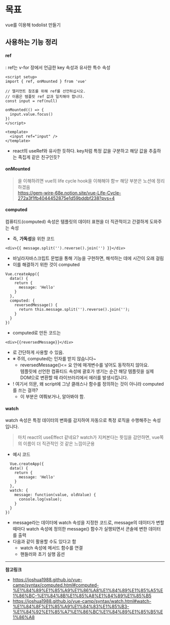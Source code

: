 # 목표
vue를 이용해 todolist 만들기

## 사용하는 기능 정리
#### ref
: ref는 v-for 장에서 언급한 key 속성과 유사한 특수 속성
```
<script setup>
import { ref, onMounted } from 'vue'

// 엘리먼트 참조를 위해 ref를 선언하십시오.
// 이름은 템플릿 ref 값과 일치해야 합니다.
const input = ref(null)

onMounted(() => {
  input.value.focus()
})
</script>

<template>
  <input ref="input" />
</template>
```
- react의 useRef와 유사한 듯하다. key처럼 특정 값을 구분하고 해당 값을 추출하는 족집게 같은 친구인듯?
#### onMounted
> 을 이해하려면 vue의 life cycle hook을 이해해야 함ㅠ
해당 부분은 노션에 정리하겠음<br>
https://gem-wire-68e.notion.site/vue-Life-Cycle-272a3f1fb4044452875e1d59bddbf238?pvs=4
#### computed
컴퓨티드(computed) 속성은 템플릿의 데이터 표현을 더 직관적이고 간결하게 도와주는 속성
- 즉, **가독성**을 위한 코드
```
<div>{{ message.split('').reverse().join('') }}</div>
```
  - 바닐라자바스크립트 문법을 통해 기능을 구현하면, 해석하는 데에 시간이 오래 걸림
  - 이를 해결하기 위한 것이 computed
```
Vue.createApp({
  data() {
    return {
      message: 'Hello'
    }
  },
  computed: {
    reversedMessage() {
      return this.message.split('').reverse().join('');
    }
  }
})
```
- computed로 만든 코드는
```
<div>{{reversedMessage}}</div>
```
- 로 간단하게 사용할 수 있음.
- ※ 주의, computed는 인자를 받지 않슴니다~
  - reversedMessage()<= 요 안에 매개변수를 넣어도 동작하지 않아요. <br> 템플릿에 선언한 컴퓨티드 속성에 괄호가 생기는 순간 해당 템플릿을 실제 DOM으로 변환할 때 라이브러리에서 에러를 발생시킵니다.
- ! 여기서 의문, 왜 script에 그냥 클래스나 함수를 정의하는 것이 아니라 computed를 쓰는 걸까?
  - 이 부분은 여쭤보거나, 알아봐야 함.
#### watch
watch 속성은 특정 데이터의 변화를 감지하여 자동으로 특정 로직을 수행해주는 속성입니다.
> 마치 react의 useEffect 같네요? watch가 지켜본다는 뜻임을 감안하면, vue쪽의 이름이 더 직관적인 것 같은 느낌이군용

- 예시 코드

```
  Vue.createApp({
  data() {
    return {
      message: 'Hello'
    }
  },
  watch: {
    message: function(value, oldValue) {
      console.log(value);
    }
  }
})
```
- message라는 데이터에 watch 속성을 지정한 코드로, message의 데이터가 변할 때마다 watch 속성에 정의한 message() 함수가 실행되면서 콘솔에 변한 데이터를 출력
- 다음과 같이 활용할 수도 있다고 함
  - watch 속성에 메서드 함수를 연결
  - 핸들러와 초기 실행 옵션

---
**참고링크**
- https://joshua1988.github.io/vue-camp/syntax/computed.html#computed-%E1%84%89%E1%85%A9%E1%86%A8%E1%84%89%E1%85%A5%E1%86%BC-%E1%84%8B%E1%85%A8%E1%84%89%E1%85%B5
- https://joshua1988.github.io/vue-camp/syntax/watch.html#watch-%E1%84%8F%E1%85%A9%E1%84%83%E1%85%B3-%E1%84%92%E1%85%A7%E1%86%BC%E1%84%89%E1%85%B5%E1%86%A8
